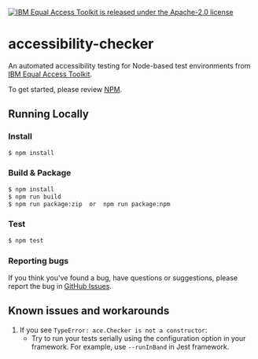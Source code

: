 [![IBM Equal Access Toolkit is released under the Apache-2.0 license](https://img.shields.io/badge/license-Apache--2.0-blue.svg)](./LICENSE)

# accessibility-checker
An automated accessibility testing for Node-based test environments from [IBM Equal Access Toolkit](https://ibm.com/able/toolkit).

To get started, please review [NPM](https://www.npmjs.com/package/accessibility-checker).

## Running Locally

### Install

```bash
$ npm install
```

### Build & Package

```bash
$ npm install
$ npm run build
$ npm run package:zip  or  npm run package:npm
```

### Test

```bash
$ npm test
```

### Reporting bugs 

If you think you've found a bug, have questions or suggestions, please report the bug in [GitHub Issues](https://github.com/IBMa/equal-access/issues).

## Known issues and workarounds

1. If you see `TypeError: ace.Checker is not a constructor`: 
    - Try to run your tests serially using the configuration option in your framework. For example, use `--runInBand` in Jest framework. 


